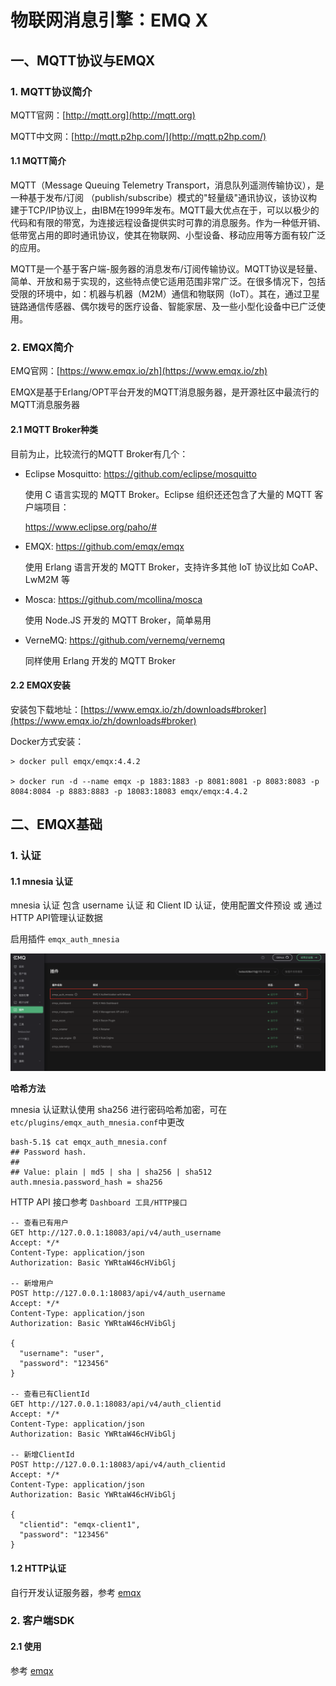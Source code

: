 # 物联网消息引擎：EMQ X

## 一、MQTT协议与EMQX

### 1. MQTT协议简介

MQTT官网：[http://mqtt.org](http://mqtt.org)

MQTT中文网：[http://mqtt.p2hp.com/](http://mqtt.p2hp.com/)

#### 1.1 MQTT简介

MQTT（Message Queuing Telemetry Transport，消息队列遥测传输协议），是一种基于发布/订阅
（publish/subscribe）模式的"轻量级"通讯协议，该协议构建于TCP/IP协议上，由IBM在1999年发布。MQTT最大优点在于，可以以极少的代码和有限的带宽，为连接远程设备提供实时可靠的消息服务。作为一种低开销、低带宽占用的即时通讯协议，使其在物联网、小型设备、移动应用等方面有较广泛的应用。

MQTT是一个基于客户端-服务器的消息发布/订阅传输协议。MQTT协议是轻量、简单、开放和易于实现的，这些特点使它适用范围非常广泛。在很多情况下，包括受限的环境中，如：机器与机器（M2M）通信和物联网（IoT）。其在，通过卫星链路通信传感器、偶尔拨号的医疗设备、智能家居、及一些小型化设备中已广泛使用。



### 2. EMQX简介

EMQ官网：[https://www.emqx.io/zh](https://www.emqx.io/zh)

EMQX是基于Erlang/OPT平台开发的MQTT消息服务器，是开源社区中最流行的MQTT消息服务器

#### 2.1 MQTT Broker种类

目前为止，比较流行的MQTT Broker有几个：

- Eclipse Mosquitto: https://github.com/eclipse/mosquitto 

  使用 C 语言实现的 MQTT Broker。Eclipse 组织还还包含了大量的 MQTT 客户端项目：

  https://www.eclipse.org/paho/#

- EMQX: https://github.com/emqx/emqx

  使用 Erlang 语言开发的 MQTT Broker，支持许多其他 IoT 协议比如 CoAP、LwM2M 等 

- Mosca: https://github.com/mcollina/mosca

  使用 Node.JS 开发的 MQTT Broker，简单易用

- VerneMQ: https://github.com/vernemq/vernemq

  同样使用 Erlang 开发的 MQTT Broker

#### 2.2 EMQX安装

安装包下载地址：[https://www.emqx.io/zh/downloads#broker](https://www.emqx.io/zh/downloads#broker)

Docker方式安装：

```shell
> docker pull emqx/emqx:4.4.2

> docker run -d --name emqx -p 1883:1883 -p 8081:8081 -p 8083:8083 -p 8084:8084 -p 8883:8883 -p 18083:18083 emqx/emqx:4.4.2
```



## 二、EMQX基础

### 1. 认证

#### 1.1 mnesia 认证

mnesia 认证 包含 username 认证 和 Client ID 认证，使用配置文件预设 或 通过HTTP API管理认证数据

启用插件 `emqx_auth_mnesia`

![emqx-01](../../images/emqx/emqx-01.png)

**哈希方法**

mnesia 认证默认使用 sha256 进行密码哈希加密，可在 `etc/plugins/emqx_auth_mnesia.conf`中更改

```shell
bash-5.1$ cat emqx_auth_mnesia.conf
## Password hash.
##
## Value: plain | md5 | sha | sha256 | sha512
auth.mnesia.password_hash = sha256
```

HTTP API 接口参考 `Dashboard 工具/HTTP接口`

```http
-- 查看已有用户
GET http://127.0.0.1:18083/api/v4/auth_username
Accept: */*
Content-Type: application/json
Authorization: Basic YWRtaW46cHVibGlj

-- 新增用户
POST http://127.0.0.1:18083/api/v4/auth_username
Accept: */*
Content-Type: application/json
Authorization: Basic YWRtaW46cHVibGlj

{
  "username": "user",
  "password": "123456"
}

-- 查看已有ClientId
GET http://127.0.0.1:18083/api/v4/auth_clientid
Accept: */*
Content-Type: application/json
Authorization: Basic YWRtaW46cHVibGlj

-- 新增ClientId
POST http://127.0.0.1:18083/api/v4/auth_clientid
Accept: */*
Content-Type: application/json
Authorization: Basic YWRtaW46cHVibGlj

{
  "clientid": "emqx-client1",
  "password": "123456"
}

```



#### 1.2 HTTP认证

自行开发认证服务器，参考 [emqx](../../code/emqx)



### 2. 客户端SDK

#### 2.1 使用

参考 [emqx](../../code/emqx)
